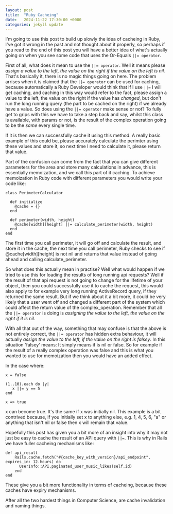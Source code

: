 ```yaml
---
layout: post
title:  "Ruby Cacheing"
date:   2024-11-22 17:30:00 +0000
categories: jekyll update
---
```


I'm going to use this post to build up slowly the idea of cacheing in Ruby, I've got it wrong in the past and not thought about it properly, so perhaps if you read to the end of this post you will have a better idea of what's actually going on when you see some code that uses the Or-Equals `||= operator`.

First of all, what does it mean to use the `||= operator`. Well it means please *assign a value to the left, the value on the right if the value on the left is nil.* That's basically it, there is no magic things going on here. The problem arrises when it is claimed that the `||= operator` can be used for caching, because automatically a Ruby Developer would think that if I use `||=` I will get caching, and caching in this way would refer to the fact, please assign a value to the left, the value on the right if the value has *changed*, but don't run the long running query (the part to be cached on the right) if we already have a value. So does using the `||= operator` make sense or not? To fully get to grips with this we have to take a step back and say, whilst this class is available, with params or not, is the result of the complex operation going to be the *same* every single time. 

If it is then we can successfully cache it using this method. A really basic example of this could be, please accurately calculate the perimter using these values and store it, so next time I need to calculate it, please return that value.

Part of the confusion can come from the fact that you can give different parameters for the area and store many calculations in advance, this is essentially memoization, and we call this part of it caching. To achieve memoization in Ruby code with different parameters you would write your code like:

```
class PerimeterCalculator

  def initialize
    @cache = {}
  end

  def perimeter(width, height)
    @cache[width][height] ||= calculate_perimeter(width, height)
  end
end
```

The first time you call perimeter, it will go off and calculate the result, and store it in the cache, the next time you call perimeter, Ruby checks to see if @cache[width][height] is not nil and returns that value instead of going ahead and calling calculate_perimeter.

So what does this actually mean in practise? Well what would happen if we tried to use this for loading the results of long running api requests? Well if the result of that api request is not going to change for the lifetime of your object, then you could successfully use it to cache the request, this would also apply to for example very long running ActiveRecord query, if they returned the same result. But if we think about it a bit more, it could be very likely that a user went off and changed a different part of the system which could affect the return value of the complex_operation. Remember that all the `||= operator` is doing is *assigning the value to the left, the value on the right if it is nil*.

With all that out of the way, something that may confuse is that the above is not entirely correct, the `||= operator` has hidden extra behaviour, it will actually *assign the value to the left, if the value on the right is falsey*. In this situation 'falsey' means: It simply means if is nil or false. So for example if the result of a really complex operation was false and this is what you wanted to use for memoization then you would have an added effect.

In the case where:

```
x = false

(1..10).each do |y|
   x ||= y == 5
end

x => true
```

x can become true. It's the same if x was initially nil. This example is a bit contrived because, if you initially set x to anything else, e.g. 1, 4, 5, 6, "a" or anything that isn't nil or false then x will remain that value.

Hopefully this post has given you a bit more of an insight into why it may not just be easy to cache the result of an API query with `||=`. This is why in Rails we have fuller cacheing mechanisms like:

```
def api_result
    Rails.cache.fetch("#{cache_key_with_version}/api_endpoint", expires_in: 12.hours) do
      UserInfo::API.paginated_user_music_likes(self.id)
    end
end
```

These give you a bit more functionality in terms of cacheing, because these caches have expiry mechanisms.

After all the two hardest things in Computer Science, are cache invalidation and naming things.